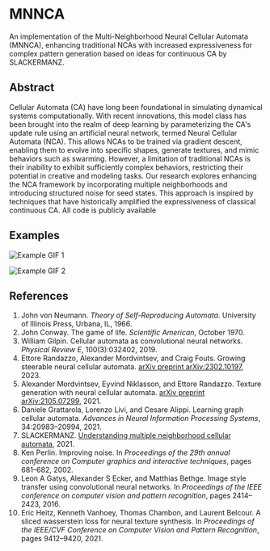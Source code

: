 # MNNCA
An implementation of the Multi-Neighborhood Neural Cellular Automata (MNNCA), enhancing traditional NCAs with increased expressiveness for complex pattern generation based on ideas for continuous CA by SLACKERMANZ.

## Abstract

Cellular Automata (CA) have long been foundational in simulating dynamical systems computationally. With recent innovations, this model class has been brought into the realm of deep learning by parameterizing the CA's update rule using an artificial neural network, termed Neural Cellular Automata (NCA). This allows NCAs to be trained via gradient descent, enabling them to evolve into specific shapes, generate textures, and mimic behaviors such as swarming. However, a limitation of traditional NCAs is their inability to exhibit sufficiently complex behaviors, restricting their potential in creative and modeling tasks. Our research explores enhancing the NCA framework by incorporating multiple neighborhoods and introducing structured noise for seed states. This approach is inspired by techniques that have historically amplified the expressiveness of classical continuous CA. All code is publicly available

## Examples

![Example GIF 1](Media/texture1small.gif)

![Example GIF 2](Media/texture3small.gif)

## References

1. John von Neumann. *Theory of Self-Reproducing Automata*. University of Illinois Press, Urbana, IL, 1966.
2. John Conway. The game of life. *Scientific American*, October 1970.
3. William Gilpin. Cellular automata as convolutional neural networks. *Physical Review E*, 100(3):032402, 2019.
4. Ettore Randazzo, Alexander Mordvintsev, and Craig Fouts. Growing steerable neural cellular automata. [arXiv preprint arXiv:2302.10197](https://arxiv.org/abs/2302.10197), 2023.
5. Alexander Mordvintsev, Eyvind Niklasson, and Ettore Randazzo. Texture generation with neural cellular automata. [arXiv preprint arXiv:2105.07299](https://arxiv.org/abs/2105.07299), 2021.
6. Daniele Grattarola, Lorenzo Livi, and Cesare Alippi. Learning graph cellular automata. *Advances in Neural Information Processing Systems*, 34:20983–20994, 2021.
7. SLACKERMANZ. [Understanding multiple neighborhood cellular automata](https://slackermanz.com/understanding-multiple-neighborhood-cellular-automata/), 2021.
8. Ken Perlin. Improving noise. In *Proceedings of the 29th annual conference on Computer graphics and interactive techniques*, pages 681–682, 2002.
9. Leon A Gatys, Alexander S Ecker, and Matthias Bethge. Image style transfer using convolutional neural networks. In *Proceedings of the IEEE conference on computer vision and pattern recognition*, pages 2414–2423, 2016.
10. Eric Heitz, Kenneth Vanhoey, Thomas Chambon, and Laurent Belcour. A sliced wasserstein loss for neural texture synthesis. In *Proceedings of the IEEE/CVF Conference on Computer Vision and Pattern Recognition*, pages 9412–9420, 2021.
